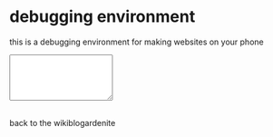 # debugging environment

this is a debugging environment for making websites on your phone

<textarea id="put" rows="5">
</textarea>

<section id="see" style="white-space: pre-wrap">
</section>

<script>
const put = document.querySelector("#put")
const see = document.querySelector("#see")

put.addEventListener("input", ()=>{
see.innerHTML = put.value
enableScripts()
})

function enableScripts() {
const oss = see.querySelectorAll("script")
  oss.forEach(os => {
const ns = document.createElement("script")
ns.text = os.text
os.parentNode.replaceChild(ns, os)
})
}

</script>

back to the wikiblogardenite
